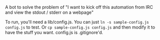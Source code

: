 
A bot to solve the problem of "I want to kick off this automation from IRC and view the stdout / stderr on a webpage"

To run, you'll need a lib/config.js. You can just `ln -s sample-config.js config.js` to test. Or `cp sample-config.js config.js` and then modify it to have the stuff you want. config.js is .gitignore'd.